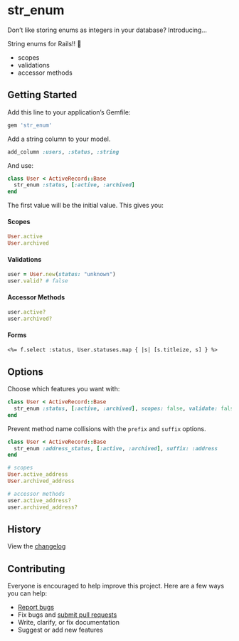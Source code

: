 # str_enum

Don’t like storing enums as integers in your database? Introducing...

String enums for Rails!! :tada:

- scopes
- validations
- accessor methods

## Getting Started

Add this line to your application’s Gemfile:

```ruby
gem 'str_enum'
```

Add a string column to your model.

```ruby
add_column :users, :status, :string
```

And use:

```ruby
class User < ActiveRecord::Base
  str_enum :status, [:active, :archived]
end
```

The first value will be the initial value. This gives you:

#### Scopes

```ruby
User.active
User.archived
```

#### Validations

```ruby
user = User.new(status: "unknown")
user.valid? # false
```

#### Accessor Methods

```ruby
user.active?
user.archived?
```

#### Forms

```erb
<%= f.select :status, User.statuses.map { |s| [s.titleize, s] } %>
```

## Options

Choose which features you want with:

```ruby
class User < ActiveRecord::Base
  str_enum :status, [:active, :archived], scopes: false, validate: false, accessor_methods: false
end
```

Prevent method name collisions with the `prefix` and `suffix` options.

```ruby
class User < ActiveRecord::Base
  str_enum :address_status, [:active, :archived], suffix: :address
end

# scopes
User.active_address
User.archived_address

# accessor methods
user.active_address?
user.archived_address?
```

## History

View the [changelog](https://github.com/ankane/str_enum/blob/master/CHANGELOG.md)

## Contributing

Everyone is encouraged to help improve this project. Here are a few ways you can help:

- [Report bugs](https://github.com/ankane/str_enum/issues)
- Fix bugs and [submit pull requests](https://github.com/ankane/str_enum/pulls)
- Write, clarify, or fix documentation
- Suggest or add new features
